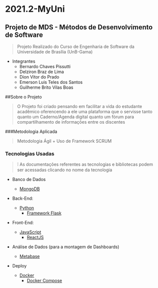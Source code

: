 # 2021.2-MyUni
## Projeto de MDS - Métodos de Desenvolvimento de Software

> Projeto Realizado do Curso de Engenharia de Software da Universidade de Brasília (UnB-Gama)

- Integrantes
    - Bernardo Chaves Pissutti
    - Delziron Braz de Lima
    - Dion Vitor do Prado
    - Emerson Luis Teles dos Santos
    - Guilherme Brito Vilas Boas

##Sobre o Projeto

> O Projeto foi criado pensando em facilitar a vida do estudante acadêmico oferencendo a ele
> uma plataforma que o servisse tanto quanto um Caderno/Agenda digital quanto um fórum 
> para compartilhamento de informações entre os discentes

###Metodologia Aplicada

> Metodologia Ágil + Uso de Framework SCRUM

### Tecnologias Usadas
> :grey_exclamation: As documentações referentes as tecnologias e bibliotecas podem ser acessadas clicando no nome da tecnologia
- Banco de Dados
  - [MongoDB](https://docs.mongodb.com)

- Back-End: 
  - [Python](https://docs.python.org/pt-br/3/library/index.html)
    - [Framework Flask](https://flask-ptbr.readthedocs.io/en/latest/)

- Front-End:
  - [JavaScript](https://developer.mozilla.org/pt-BR/docs/Web/JavaScript)
    - [ReactJS](https://pt-br.reactjs.org/docs/getting-started.html)

- Análise de Dados (para a montagem de Dashboards)
  - [Metabase](https://www.metabase.com/docs/latest/)

- Deploy
  - [Docker](https://docs.docker.com/)
    - [Docker Compose](https://docs.docker.com/compose/)